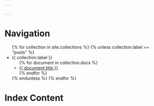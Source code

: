 ```yaml
---

---
```


# Navigation

<ul>
  {% for collection in site.collections %}
    {% unless collection.label == "posts" %}
      <li>{{ collection.label }}
        <ul>
          {% for document in collection.docs %}
            <li><a href="{{ document.url | relative_url}}">{{ document.title }}</a></li>
          {% endfor %}
        </ul>
      </li>
    {% endunless %}
  {% endfor %}
</ul>

# Index Content

